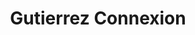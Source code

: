 ---
title: "Gutierrez Connexion"
url: /le-buisson-de-cadouin/gutierrez-connexion/
shop: coiffeur
---